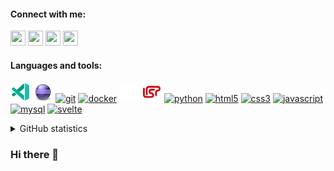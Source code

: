 #### Connect with me:

[<img height="24" width="24" src="https://cdn.jsdelivr.net/npm/simple-icons@v3/icons/linkedin.svg" />](https://www.linkedin.com/in/matthias-bartsch-b6468696/)
[<img height="24" width="24" src="https://cdn.jsdelivr.net/npm/simple-icons@v3/icons/twitter.svg" />](https://www.twitter.com/MBartsch)
[<img height="24" width="24" src="https://cdn.jsdelivr.net/npm/simple-icons@v3/icons/codewars.svg" />](https://www.codewars.com/users/MBartsch71)
[<img height="24" width="24" src="https://cdn.jsdelivr.net/npm/simple-icons@v3/icons/sap.svg" />](https://people.sap.com/mbartsch71ch)

#### Languages and tools:

![VS Code Insiders](https://github.com/MBartsch71/MBartsch71/blob/master/icons/code-insiders-16.png)
![Eclipse](https://github.com/MBartsch71/MBartsch71/blob/master/icons/eclipse.png)
[<img src="https://www.vectorlogo.zone/logos/git-scm/git-scm-icon.svg" alt="git" width="32" height="32"/>](#fragment)
[<img src="https://devicons.github.io/devicon/devicon.git/icons/docker/docker-original-wordmark.svg" alt="docker" width="32" height="32"/>](#fragment)
![ABAP](https://github.com/MBartsch71/MBartsch71/blob/master/icons/abap.png)
![Lisp](https://github.com/MBartsch71/MBartsch71/blob/master/icons/lisp.png)
[<img src="https://devicons.github.io/devicon/devicon.git/icons/python/python-original.svg" alt="python" width="32" height="32"/>](#fragment)
[<img src="https://devicons.github.io/devicon/devicon.git/icons/html5/html5-original-wordmark.svg" alt="html5" width="32" height="32"/>](#fragment)
[<img src="https://devicons.github.io/devicon/devicon.git/icons/css3/css3-original-wordmark.svg" alt="css3" width="32" height="32"/>](#fragment)
[<img src="https://devicons.github.io/devicon/devicon.git/icons/javascript/javascript-original.svg" alt="javascript" width="32" height="32"/>](#fragment)
[<img src="https://devicons.github.io/devicon/devicon.git/icons/mysql/mysql-original-wordmark.svg" alt="mysql" width="32" height="32"/>](#fragment)
[<img src="https://upload.wikimedia.org/wikipedia/commons/thumb/1/1b/Svelte_Logo.svg/498px-Svelte_Logo.svg.png" alt="svelte" width="32" height="32"/>](#fragment)

<details>
<summary>GitHub statistics</summary>
<p>&nbsp;<img align="center" src="https://github-readme-stats.vercel.app/api?username=mbartsch71&show_icons=true" alt="mbartsch71" /></p>
</details>

### Hi there 👋

<!--
**MBartsch71/MBartsch71** is a ✨ _special_ ✨ repository because its `README.md` (this file) appears on your GitHub profile.

Here are some ideas to get you started:

- 🔭 I’m currently working on ...
- 🌱 I’m currently learning ...
- 👯 I’m looking to collaborate on ...
- 🤔 I’m looking for help with ...
- 💬 Ask me about ...
- 📫 How to reach me: ...
- 😄 Pronouns: ...
- ⚡ Fun fact: ...
-->
